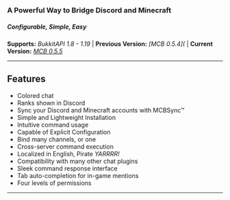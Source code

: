 ### A Powerful Way to Bridge Discord and Minecraft
##### Configurable, Simple, Easy

__Supports:__ *BukkitAPI 1.8 - 1.19*  |  __Previous Version:__ *[MCB 0.5.4](*  | __Current Version:__ *[MCB 0.5.5]()*

---
## Features
*   Colored chat
*   Ranks shown in Discord
*   Sync your Discord and Minecraft accounts with MCBSync™
*   Simple and Lightweight Installation
*   Intuitive command usage
*   Capable of Explicit Configuration
*   Bind many channels, or one
*   Cross-server command execution
*   Localized in English, Pirate *YARRRR!*
*   Compatibility with many other chat plugins
*   Sleek command response interface
*   Tab auto-completion for in-game mentions
*   Four levels of permissions

---
